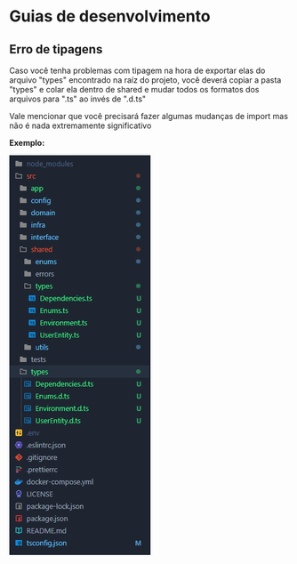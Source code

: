 # Guias de desenvolvimento

## Erro de tipagens
Caso você tenha problemas com tipagem na hora de exportar elas do arquivo "types" encontrado na raíz do projeto, você deverá copiar a pasta "types" e colar ela dentro de shared e mudar todos os formatos dos arquivos para ".ts" ao invés de ".d.ts"

Vale mencionar que você precisará fazer algumas mudanças de import mas não é nada extremamente significativo

**Exemplo:** 

![alt text](assets/guide/image.png)
